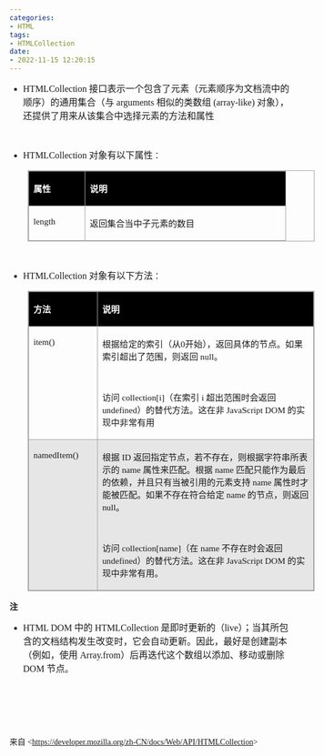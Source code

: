 ```yaml
---
categories:
- HTML
tags:
- HTMLCollection
date:
- 2022-11-15 12:20:15
---
```


<ul style="list-style-type:disc">
    <li><span style="font-size:12.0pt"><span style="font-family:&quot;Comic Sans MS&quot;">HTMLCollection
            </span></span><span style="font-size:12.0pt"><span
                style="font-family:&quot;Microsoft YaHei UI&quot;">接口表示一个包含了元素（元素顺序为文档流中的顺序）的通用集合（与</span></span><span
            style="font-size:12.0pt"><span style="font-family:&quot;Comic Sans MS&quot;"> arguments
            </span></span><span style="font-size:12.0pt"><span
                style="font-family:&quot;Microsoft YaHei UI&quot;">相似的类数组</span></span><span
            style="font-size:12.0pt"><span style="font-family:&quot;Comic Sans MS&quot;"> (array-like)
            </span></span><span style="font-size:12.0pt"><span
                style="font-family:&quot;Microsoft YaHei UI&quot;">对象），还提供了用来从该集合中选择元素的方法和属性</span></span></li>
</ul>
<p><span style="font-size:11.0pt"><span style="font-family:&quot;Comic Sans MS&quot;">&nbsp;</span></span></p>
<ul style="list-style-type:disc">
    <li><span style="font-size:12.0pt"><span style="font-family:&quot;Comic Sans MS&quot;">HTMLCollection
            </span></span><span style="font-size:12.0pt"><span
                style="font-family:&quot;Microsoft YaHei UI&quot;">对象有以下属性</span></span><span
            style="font-size:11.0pt"><span style="font-family:&quot;Microsoft YaHei UI&quot;">：</span></span></li>
</ul>
<table cellspacing="0" summary=""
    style="border-collapse:collapse; border-color:#a3a3a3; border-style:solid; border-width:1px; margin-left:32px"
    class=" cke_show_border">
    <tbody>
        <tr>
            <td
                style="background-color:black; border-bottom:1px solid #a3a3a3; border-left:1px solid #a3a3a3; border-right:1px solid #a3a3a3; border-top:1px solid #a3a3a3; vertical-align:top; width:.8548in">
                <p><span style="font-size:11.5pt"><span style="font-family:&quot;Microsoft YaHei UI&quot;"><span
                                style="color:white"><strong>属性</strong></span></span></span></p>
            </td>
            <td
                style="background-color:black; border-bottom:1px solid #a3a3a3; border-left:1px solid #a3a3a3; border-right:1px solid #a3a3a3; border-top:1px solid #a3a3a3; vertical-align:top; width:3.4972in">
                <p><span style="font-size:11.5pt"><span style="font-family:&quot;Microsoft YaHei UI&quot;"><span
                                style="color:white"><strong>说明</strong></span></span></span></p>
            </td>
        </tr>
        <tr>
            <td
                style="border-bottom:1px solid #a3a3a3; border-left:1px solid #a3a3a3; border-right:1px solid #a3a3a3; border-top:1px solid #a3a3a3; vertical-align:top; width:.8548in">
                <p><span style="font-size:11.5pt"><span
                            style="font-family:&quot;Comic Sans MS&quot;">length</span></span></p>
            </td>
            <td
                style="border-bottom:1px solid #a3a3a3; border-left:1px solid #a3a3a3; border-right:1px solid #a3a3a3; border-top:1px solid #a3a3a3; vertical-align:top; width:3.4972in">
                <p><span style="font-size:11.5pt"><span
                            style="font-family:&quot;Microsoft YaHei UI&quot;">返回集合当中子元素的数目</span></span></p>
            </td>
        </tr>
    </tbody>
</table>
<p><span style="font-size:11.0pt"><span style="font-family:&quot;Comic Sans MS&quot;">&nbsp;</span></span></p>
<ul style="list-style-type:disc">
    <li><span style="font-size:12.0pt"><span style="font-family:&quot;Comic Sans MS&quot;">HTMLCollection
            </span></span><span style="font-size:12.0pt"><span
                style="font-family:&quot;Microsoft YaHei UI&quot;">对象有以下方法</span></span><span
            style="font-size:11.0pt"><span style="font-family:&quot;Microsoft YaHei UI&quot;">：</span></span></li>
</ul>
<table cellspacing="0" summary=""
    style="border-collapse:collapse; border-color:#a3a3a3; border-style:solid; border-width:1px; margin-left:32px"
    class=" cke_show_border">
    <tbody>
        <tr>
            <td
                style="background-color:black; border-bottom:1px solid #a3a3a3; border-left:1px solid #a3a3a3; border-right:1px solid #a3a3a3; border-top:1px solid #a3a3a3; vertical-align:top; width:1.2361in">
                <p><span style="font-size:11.5pt"><span style="font-family:&quot;Microsoft YaHei UI&quot;"><span
                                style="color:white"><strong>方法</strong></span></span></span></p>
            </td>
            <td
                style="background-color:black; border-bottom:1px solid #a3a3a3; border-left:1px solid #a3a3a3; border-right:1px solid #a3a3a3; border-top:1px solid #a3a3a3; vertical-align:top; width:5.3479in">
                <p><span style="font-size:11.5pt"><span style="font-family:&quot;Microsoft YaHei UI&quot;"><span
                                style="color:white"><strong>说明</strong></span></span></span></p>
            </td>
        </tr>
        <tr>
            <td
                style="border-bottom:1px solid #a3a3a3; border-left:1px solid #a3a3a3; border-right:1px solid #a3a3a3; border-top:1px solid #a3a3a3; vertical-align:top; width:1.2361in">
                <p><span style="font-size:11.5pt"><span
                            style="font-family:&quot;Comic Sans MS&quot;">item()</span></span></p>
            </td>
            <td
                style="border-bottom:1px solid #a3a3a3; border-left:1px solid #a3a3a3; border-right:1px solid #a3a3a3; border-top:1px solid #a3a3a3; vertical-align:top; width:5.359in">
                <p><span style="font-size:11.5pt"><span
                            style="font-family:&quot;Microsoft YaHei UI&quot;">根据给定的索引（从</span><span
                            style="font-family:&quot;Comic Sans MS&quot;">0</span><span
                            style="font-family:&quot;Microsoft YaHei UI&quot;">开始），返回具体的节点。如果索引超出了范围，则返回</span><span
                            style="font-family:&quot;Comic Sans MS&quot;"> null</span><span
                            style="font-family:&quot;Microsoft YaHei UI&quot;">。</span></span></p>
                <p><span style="font-size:11.5pt"><span
                            style="font-family:&quot;Comic Sans MS&quot;">&nbsp;</span></span></p>
                <p><span style="font-size:11.5pt"><span
                            style="font-family:&quot;Microsoft YaHei UI&quot;">访问</span><span
                            style="font-family:&quot;Comic Sans MS&quot;"> collection[i]</span><span
                            style="font-family:&quot;Microsoft YaHei UI&quot;">（在索引</span><span
                            style="font-family:&quot;Comic Sans MS&quot;"> i </span><span
                            style="font-family:&quot;Microsoft YaHei UI&quot;">超出范围时会返回</span><span
                            style="font-family:&quot;Comic Sans MS&quot;"> undefined</span><span
                            style="font-family:&quot;Microsoft YaHei UI&quot;">）的替代方法。这在非</span><span
                            style="font-family:&quot;Comic Sans MS&quot;"> JavaScript DOM </span><span
                            style="font-family:&quot;Microsoft YaHei UI&quot;">的实现中非常有用</span></span></p>
            </td>
        </tr>
        <tr>
            <td
                style="background-color:#e7e6e6; border-bottom:1px solid #a3a3a3; border-left:1px solid #a3a3a3; border-right:1px solid #a3a3a3; border-top:1px solid #a3a3a3; vertical-align:top; width:1.2361in">
                <p><span style="font-size:11.5pt"><span
                            style="font-family:&quot;Comic Sans MS&quot;">namedItem()</span></span></p>
            </td>
            <td
                style="background-color:#e7e6e6; border-bottom:1px solid #a3a3a3; border-left:1px solid #a3a3a3; border-right:1px solid #a3a3a3; border-top:1px solid #a3a3a3; vertical-align:top; width:5.393in">
                <p><span style="font-size:11.5pt"><span
                            style="font-family:&quot;Microsoft YaHei UI&quot;">根据</span><span
                            style="font-family:&quot;Comic Sans MS&quot;"> ID </span><span
                            style="font-family:&quot;Microsoft YaHei UI&quot;">返回指定节点，若不存在，则根据字符串所表示的</span><span
                            style="font-family:&quot;Comic Sans MS&quot;"> name </span><span
                            style="font-family:&quot;Microsoft YaHei UI&quot;">属性来匹配。根据</span><span
                            style="font-family:&quot;Comic Sans MS&quot;"> name </span><span
                            style="font-family:&quot;Microsoft YaHei UI&quot;">匹配只能作为最后的依赖，并且只有当被引用的元素支持</span><span
                            style="font-family:&quot;Comic Sans MS&quot;"> name </span><span
                            style="font-family:&quot;Microsoft YaHei UI&quot;">属性时才能被匹配。如果不存在符合给定</span><span
                            style="font-family:&quot;Comic Sans MS&quot;"> name </span><span
                            style="font-family:&quot;Microsoft YaHei UI&quot;">的节点，则返回</span><span
                            style="font-family:&quot;Comic Sans MS&quot;"> null</span><span
                            style="font-family:&quot;Microsoft YaHei UI&quot;">。</span></span></p>
                <p><span style="font-size:11.5pt"><span
                            style="font-family:&quot;Comic Sans MS&quot;">&nbsp;</span></span></p>
                <p><span style="font-size:11.5pt"><span
                            style="font-family:&quot;Microsoft YaHei UI&quot;">访问</span><span
                            style="font-family:&quot;Comic Sans MS&quot;"> collection[name]</span><span
                            style="font-family:&quot;Microsoft YaHei UI&quot;">（在</span><span
                            style="font-family:&quot;Comic Sans MS&quot;"> name </span><span
                            style="font-family:&quot;Microsoft YaHei UI&quot;">不存在时会返回</span><span
                            style="font-family:&quot;Comic Sans MS&quot;"> undefined</span><span
                            style="font-family:&quot;Microsoft YaHei UI&quot;">）的替代方法。这在非</span><span
                            style="font-family:&quot;Comic Sans MS&quot;"> JavaScript DOM </span><span
                            style="font-family:&quot;Microsoft YaHei UI&quot;">的实现中非常有用。</span></span></p>
            </td>
        </tr>
    </tbody>
</table>
<p><span style="font-size:11.0pt"><span
            style="font-family:&quot;Microsoft YaHei UI&quot;"><strong>注</strong></span></span></p>
<ul style="list-style-type:disc">
    <li><span style="font-size:12.0pt"><span style="font-family:&quot;Comic Sans MS&quot;">HTML DOM
            </span></span><span style="font-size:12.0pt"><span
                style="font-family:&quot;Microsoft YaHei UI&quot;">中的</span></span><span style="font-size:12.0pt"><span
                style="font-family:&quot;Comic Sans MS&quot;"> HTMLCollection
            </span></span><span style="font-size:12.0pt"><span
                style="font-family:&quot;Microsoft YaHei UI&quot;">是即时更新的（</span></span><span
            style="font-size:12.0pt"><span style="font-family:&quot;Comic Sans MS&quot;">live</span></span><span
            style="font-size:12.0pt"><span
                style="font-family:&quot;Microsoft YaHei UI&quot;">）；当其所包含的文档结构发生改变时，它会自动更新。因此，最好是创建副本（例如，使用</span></span><span
            style="font-size:12.0pt"><span style="font-family:&quot;Comic Sans MS&quot;">
                Array.from</span></span><span style="font-size:12.0pt"><span
                style="font-family:&quot;Microsoft YaHei UI&quot;">）后再迭代这个数组以添加、移动或删除</span></span><span
            style="font-size:12.0pt"><span style="font-family:&quot;Comic Sans MS&quot;"> DOM </span></span><span
            style="font-size:12.0pt"><span style="font-family:&quot;Microsoft YaHei UI&quot;">节点</span></span><span
            style="font-size:11.0pt"><span style="font-family:&quot;Microsoft YaHei UI&quot;">。</span></span></li>
</ul>
<p><span style="font-size:11.0pt"><span style="font-family:&quot;Comic Sans MS&quot;">&nbsp;</span></span></p>
<p><span style="font-size:11.0pt"><span style="font-family:&quot;Comic Sans MS&quot;">&nbsp;</span></span></p>
<p><span style="font-size:11.0pt"><span style="font-family:&quot;Comic Sans MS&quot;">&nbsp;</span></span></p>
<p><span style="font-family:&quot;Microsoft YaHei UI&quot;">来自</span><span
        style="font-family:&quot;Comic Sans MS&quot;"> &lt;</span><a
        data-cke-saved-href="https://developer.mozilla.org/zh-CN/docs/Web/API/HTMLCollection"
        href="https://developer.mozilla.org/zh-CN/docs/Web/API/HTMLCollection"><span
            style="font-family:&quot;Comic Sans MS&quot;">https://developer.mozilla.org/zh-CN/docs/Web/API/HTMLCollection</span></a><span
        style="font-family:&quot;Comic Sans MS&quot;">&gt; </span></p>